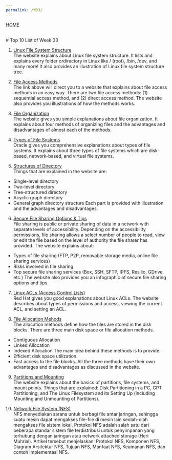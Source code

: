 ```yaml
---
permalink: /W03/
---
```

[HOME](../)

<br>
# Top 10 List of Week 03

1. [Linux File System Structure](http://www.linuxandubuntu.com/home/the-linux-file-system-structure-explained)<br>
The website explains about Linux file system structure. It lists and explains every folder ordirectory in Linux like / (root), /bin, /dev, and many more! It also provides an illustration of Linux file system structure tree.

2. [File Access Methods](https://notesformsc.org/file-access-methods/)<br>
The link above will direct you to a website that explains about file access methods in an easy way. There are two file access methods: (1) sequential access method, and (2) direct access method. The website also provides you illustrations of how the methods works.

3. [File Organization](https://peda.net/kenya/css/subjects/computer-studies/form-three/driac2/data-processing/fom)<br>
The website gives you simple explanations about file organization. It explains about four methods of organizing files and the advantages and disadvantages of almost each of the methods.

4. [Types of File Systems](https://docs.oracle.com/cd/E19683-01/817-3814/6mjcp0r05/index.html)<br>
Oracle gives you comprehensive explanations about types of file systems. It explains about three types of file systems which are disk-based, network-based, and virtual file systems.

5. [Structures of Directory](https://www.geeksforgeeks.org/structures-of-directory-in-operating-system/)<br>
Things that are explained in the website are:
- Single-level directory
- Two-level directory
- Tree-structured directory
- Acyclic graph directory
- General graph directory structure
Each part is provided with illustration and the advantages and disadvantages.

6. [Secure File Sharing Options & Tips](https://www.pandasecurity.com/mediacenter/panda-security/secure-file-sharing/)<br>
File sharing is public or private sharing of data in a network with separate levels of accessibility. Depending on the accessibility permissions, file sharing allows a select number of people to read, view or edit the file based on the level of authority the file sharer has provided.
The website explains about:
- Types of file sharing (FTP, P2P, removable storage media, online file sharing services)
- Risks involved in file sharing
- Top secure file sharing services (Box, SSH, SFTP, IPFS, Resilio, GDrive, etc.)
The website also provides you an infographic of secure file sharing options and tips.

7. [Linux ACLs (Access Control Lists)](https://www.redhat.com/sysadmin/linux-access-control-lists)<br>
Red Hat gives you good explanations about Linux ACLs. The website describes about types of permissions and access, viewing the current ACL, and setting an ACL.

8. [File Allocation Mehods](https://www.geeksforgeeks.org/file-allocation-methods/?ref=lbp)<br>
The allocation methods define how the files are stored in the disk blocks. There are three main disk space or file allocation methods.
- Contiguous Allocation
- Linked Allocation
- Indexed Allocation
The main idea behind these methods is to provide:
- Efficient disk space utilization.
- Fast access to the file blocks.
All the three methods have their own advantages and disadvantages as discussed in the website.

9. [Partitions and Mounting](https://en.opensuse.org/SDB:Basics_of_partitions,_filesystems,_mount_points)<br>
The website explains about the basics of partitions, file systems, and mount points. Things that are explained: Disk Partitioning in a PC, GPT Partitioning, and The Linux Filesystem and its Setting Up (including Mounting and Unmounting of Partitions).

10. [Network File System (NFS)](https://medium.com/mtiakakom/network-file-system-nfs-f1a14b7b33e2)<br>
NFS menyediakan sarana untuk berbagi file antar jaringan, sehingga suatu mesin dapat mengakses file-file di mesin lain seolah-olah mengakses file sistem lokal. Protokol NFS adalah salah satu dari beberapa standar sistem file terdistribusi untuk penyimpanan yang terhubung dengan jaringan atau network attached storage (Heri Muhrial). Artikel tersebut menjelaskan: Protokol NFS, Komponen NFS, Diagram Arsitektur NFS, Tujuan NFS, Manfaat NFS, Keamanan NFS, dan contoh implementasi NFS.
